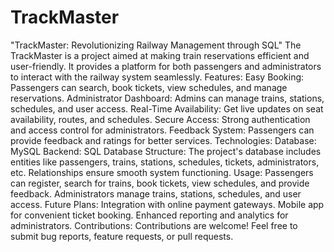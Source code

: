 # TrackMaster
"TrackMaster: Revolutionizing Railway Management through SQL"
The TrackMaster is a project aimed at making train reservations efficient and user-friendly. It provides a platform for both passengers and administrators to interact with the railway system seamlessly.
Features:
Easy Booking: Passengers can search, book tickets, view schedules, and manage reservations.
Administrator Dashboard: Admins can manage trains, stations, schedules, and user access.
Real-Time Availability: Get live updates on seat availability, routes, and schedules.
Secure Access: Strong authentication and access control for administrators.
Feedback System: Passengers can provide feedback and ratings for better services.
Technologies:
Database: MySQL
Backend: SQL
Database Structure:
The project's database includes entities like passengers, trains, stations, schedules, tickets, administrators, etc. Relationships ensure smooth system functioning.
Usage:
Passengers can register, search for trains, book tickets, view schedules, and provide feedback.
Administrators manage trains, stations, schedules, and user access.
Future Plans:
Integration with online payment gateways.
Mobile app for convenient ticket booking.
Enhanced reporting and analytics for administrators.
Contributions:
Contributions are welcome! Feel free to submit bug reports, feature requests, or pull requests.
